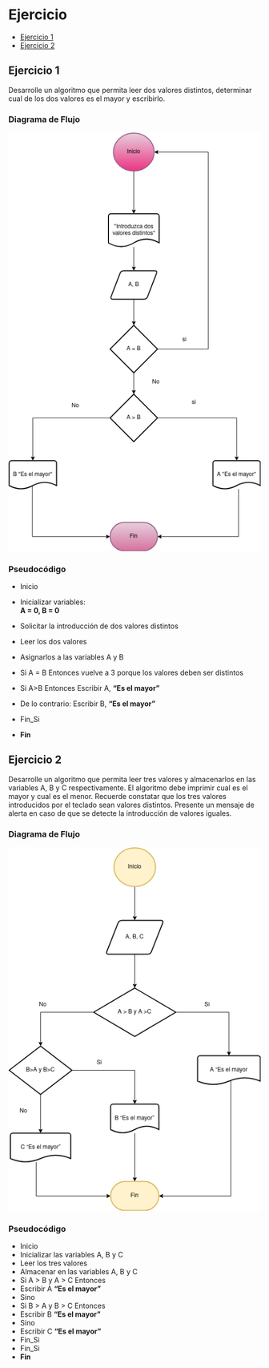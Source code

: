 <div align= "justity">

# Ejercicio 

- [Ejercicio 1](#ejercicio1)
- [Ejercicio 2](#ejercicio-2)

## Ejercicio 1 <a name="ejercicio1"></a>


Desarrolle un algoritmo que permita leer dos valores distintos, determinar cual de los dos valores es el
mayor y escribirlo.

### Diagrama de Flujo
<img src="Imagenes/diagrama-flujo.png"> 


### Pseudocódigo

 - Inicio

 - Inicializar variables:   
 __A = 0, B = 0__

 - Solicitar la introducción de dos
valores distintos

 - Leer los dos valores

 - Asignarlos a las variables A y B

 - Si A = B Entonces vuelve a 3
porque los valores deben ser
distintos

 - Si A>B Entonces
Escribir A, __“Es el mayor”__

 - De lo contrario: Escribir B, __“Es
el mayor”__

 - Fin_Si

 - __Fin__


 ## Ejercicio 2 <a name="ejercicio2"></a>

 Desarrolle un algoritmo que permita leer tres valores y almacenarlos en las variables A, B y C
respectivamente. El algoritmo debe imprimir cual es el mayor y cual es el menor. Recuerde constatar que
los tres valores introducidos por el teclado sean valores distintos. Presente un mensaje de alerta en caso de
que se detecte la introducción de valores iguales.


### Diagrama de Flujo

<img src="Imagenes/diagrama-flujo2.drawio.png"> 

### Pseudocódigo

 - Inicio
 - Inicializar las variables A, B y C
 - Leer los tres valores
 -  Almacenar en las variables A, B
y C
 - Si A > B y A > C Entonces
 - Escribir A __“Es el mayor”__
 - Sino
 - Si B > A y B > C Entonces
 - Escribir B __“Es el mayor”__
 - Sino
 - Escribir C __“Es el mayor”__
 - Fin_Si
 - Fin_Si
 - __Fin__


</div> 
